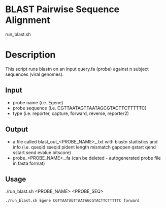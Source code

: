 # BLAST Pairwise Sequence Alignment 
run_blast.sh

# Description
This script runs blastn on an input query.fa (probe) against n subject sequences (viral genomes).

## Input
 * probe name (i.e. Egene)
 * probe sequence (i.e. CGTTAATAGTTAATAGCGTACTTCTTTTTC)
 * type (i.e. reporter, capture, forward, reverse, reporter2)

## Output
 * a file called blast_out_<PROBE_NAME>_<TYPE>.txt  with blastn staitistics and info (i.e. qseqid sseqid pident length mismatch gapopen qstart qend sstart send evalue bitscore)
 * probe_<PROBE_NAME>_<TYPE>.fa (can be deleted - autogenerated probe file in fasta format)

## Usage
./run_blast.sh <PROBE_NAME> <PROBE_SEQ> <TYPE>

```
./run_blast.sh Egene CGTTAATAGTTAATAGCGTACTTCTTTTTC forward
```
